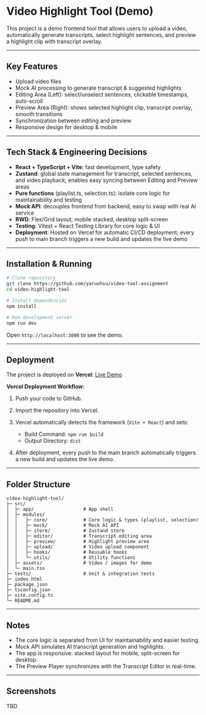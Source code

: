# Video Highlight Tool (Demo)

This project is a demo frontend tool that allows users to upload a video, automatically generate transcripts, select highlight sentences, and preview a highlight clip with transcript overlay.

---

## Key Features

- Upload video files
- Mock AI processing to generate transcript & suggested highlights
- Editing Area (Left): select/unselect sentences, clickable timestamps, auto-scroll
- Preview Area (Right): shows selected highlight clip, transcript overlay, smooth transitions
- Synchronization between editing and preview
- Responsive design for desktop & mobile

---

## Tech Stack & Engineering Decisions

- **React + TypeScript + Vite**: fast development, type safety
- **Zustand**: global state management for transcript, selected sentences, and video playback; enables easy syncing between Editing and Preview areas
- **Pure functions** (playlist.ts, selection.ts): isolate core logic for maintainability and testing
- **Mock API**: decouples frontend from backend, easy to swap with real AI service
- **RWD**: Flex/Grid layout; mobile stacked, desktop split-screen
- **Testing**: Vitest + React Testing Library for core logic & UI
- **Deployment**: Hosted on Vercel for automatic CI/CD deployment; every push to main branch triggers a new build and updates the live demo

---

## Installation & Running

```bash
# Clone repository
git clone https://github.com/yaruohsu/video-tool-assignment
cd video-highlight-tool

# Install dependencies
npm install

# Run development server
npm run dev
```

Open `http://localhost:3000` to see the demo.

---

## Deployment

The project is deployed on **Vercel**: [Live Demo](https://video-highlight-tool.vercel.app)

**Vercel Deployment Workflow:**

1. Push your code to GitHub.
2. Import the repository into Vercel.
3. Vercel automatically detects the framework (`Vite + React`) and sets:
   - Build Command: `npm run build`
   - Output Directory: `dist`

4. After deployment, every push to the main branch automatically triggers a new build and updates the live demo.

---

## Folder Structure

```
video-highlight-tool/
├─ src/
│  ├─ app/                  # App shell
│  ├─ modules/
│  │   ├─ core/             # Core logic & types (playlist, selection)
│  │   ├─ mock/             # Mock AI API
│  │   ├─ store/            # Zustand store
│  │   ├─ editor/           # Transcript editing area
│  │   ├─ preview/          # Highlight preview area
│  │   ├─ upload/           # Video upload component
│  │   ├─ hooks/            # Reusable hooks
│  │   └─ utils/            # Utility functions
│  ├─ assets/               # Video / images for demo
│  └─ main.tsx
├─ tests/                   # Unit & integration tests
├─ index.html
├─ package.json
├─ tsconfig.json
├─ vite.config.ts
└─ README.md
```

---

## Notes

- The core logic is separated from UI for maintainability and easier testing.
- Mock API simulates AI transcript generation and highlights.
- The app is responsive: stacked layout for mobile, split-screen for desktop.
- The Preview Player synchronizes with the Transcript Editor in real-time.

---

## Screenshots

TBD
